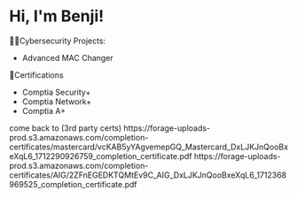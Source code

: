 <h1> Hi, I'm Benji! </h1>
</h2>👨‍💻Cybersecurity Projects: </h2>

- Advanced MAC Changer
</h3> 📜Certifications </h3>

- Comptia Security+
- Comptia Network+
- Comptia A+

</h3> come back to (3rd party certs)</h3>
https://forage-uploads-prod.s3.amazonaws.com/completion-certificates/mastercard/vcKAB5yYAgvemepGQ_Mastercard_DxLJKJnQooBxeXqL6_1712290926759_completion_certificate.pdf
https://forage-uploads-prod.s3.amazonaws.com/completion-certificates/AIG/2ZFnEGEDKTQMtEv9C_AIG_DxLJKJnQooBxeXqL6_1712368969525_completion_certificate.pdf

